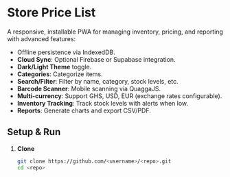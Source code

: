 # Store Price List

A responsive, installable PWA for managing inventory, pricing, and reporting with advanced features:

- Offline persistence via IndexedDB.  
- **Cloud Sync**: Optional Firebase or Supabase integration.  
- **Dark/Light Theme** toggle.  
- **Categories**: Categorize items.  
- **Search/Filter**: Filter by name, category, stock levels, etc.  
- **Barcode Scanner**: Mobile scanning via QuaggaJS.  
- **Multi-currency**: Support GHS, USD, EUR (exchange rates configurable).  
- **Inventory Tracking**: Track stock levels with alerts when low.  
- **Reports**: Generate charts and export CSV/PDF.

## Setup & Run

1. **Clone**  
   ```bash
   git clone https://github.com/<username>/<repo>.git
   cd <repo>